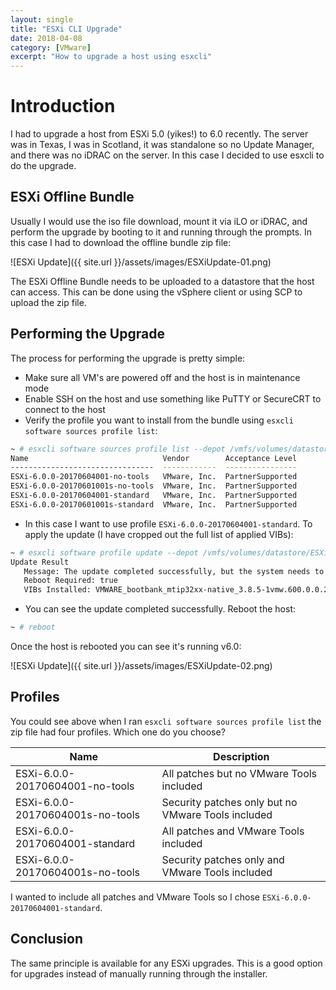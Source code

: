 ```yaml
---
layout: single
title: "ESXi CLI Upgrade"
date: 2018-04-08
category: [VMware]
excerpt: "How to upgrade a host using esxcli"
---
```

# Introduction

I had to upgrade a host from ESXi 5.0 (yikes!) to 6.0 recently. The server was in Texas, I was in Scotland, it was standalone so no Update Manager, and there was no iDRAC on the server. In this case I decided to use esxcli to do the upgrade.

## ESXi Offline Bundle

Usually I would use the iso file download, mount it via iLO or iDRAC, and perform the upgrade by booting to it and running through the prompts. In this case I had to download the offline bundle zip file:

![ESXi Update]({{ site.url }}/assets/images/ESXiUpdate-01.png)

The ESXi Offline Bundle needs to be uploaded to a datastore that the host can access. This can be done using the vSphere client or using SCP to upload the zip file.

## Performing the Upgrade

The process for performing the upgrade is pretty simple:

* Make sure all VM's are powered off and the host is in maintenance mode
* Enable SSH on the host and use something like PuTTY or SecureCRT to connect to the host
* Verify the profile you want to install from the bundle using `esxcli software sources profile list`:

~~~ bash
~ # esxcli software sources profile list --depot /vmfs/volumes/datastore/ESXi600-201706001.zip
Name                              Vendor        Acceptance Level
--------------------------------  ------------  ----------------
ESXi-6.0.0-20170604001-no-tools   VMware, Inc.  PartnerSupported
ESXi-6.0.0-20170601001s-no-tools  VMware, Inc.  PartnerSupported
ESXi-6.0.0-20170604001-standard   VMware, Inc.  PartnerSupported
ESXi-6.0.0-20170601001s-standard  VMware, Inc.  PartnerSupported
~~~

* In this case I want to use profile `ESXi-6.0.0-20170604001-standard`. To apply the update (I have cropped out the full list of applied VIBs):

~~~ bash
~ # esxcli software profile update --depot /vmfs/volumes/datastore/ESXi600-201706001.zip --profile ESXi-6.0.0-20170604001-standard
Update Result
   Message: The update completed successfully, but the system needs to be rebooted for the changes to be effective.
   Reboot Required: true
   VIBs Installed: VMWARE_bootbank_mtip32xx-native_3.8.5-1vmw.600.0.0.2494585, VMware_bootbank_ata-pata-amd_0.3.10-3vmw.600.0.0.2494585, VMware_bootbank_ata-pata-atiixp_0.4.6-4vmw.600.0.0.2494585, VMware_bootbank_ata-pata-cmd64x_0.2.5-3vmw.600.0.0.2494585,
~~~

* You can see the update completed successfully. Reboot the host:

~~~ bash
~ # reboot
~~~

Once the host is rebooted you can see it's running v6.0:

![ESXi Update]({{ site.url }}/assets/images/ESXiUpdate-02.png)

## Profiles

You could see above when I ran `esxcli software sources profile list` the zip file had four profiles. Which one do you choose?

| Name | Description |
| --- | --- |
| ESXi-6.0.0-20170604001-no-tools | All patches but no VMware Tools included |
| ESXi-6.0.0-20170604001s-no-tools | Security patches only but no VMware Tools included |
| ESXi-6.0.0-20170604001-standard | All patches and VMware Tools included |
| ESXi-6.0.0-20170604001s-no-tools | Security patches only and VMware Tools included |

I wanted to include all patches and VMware Tools so I chose `ESXi-6.0.0-20170604001-standard`.

## Conclusion

The same principle is available for any ESXi upgrades. This is a good option for upgrades instead of manually running through the installer.